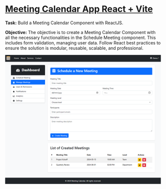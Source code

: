 # [Meeting Calendar App React + Vite](https://valeriiborisenko.github.io/meeting-calendar-app-ract-vite/)

**Task:** Build a Meeting Calendar Component with ReactJS.

**Objective:** The objective is to create a Meeting Calendar Component with all the necessary functionalities in the Schedule Meeting component. This includes form validation, managing user data. Follow React best practices to ensure the solution is modular, reusable, scalable, and professional.

![image](./src/images/image.png)